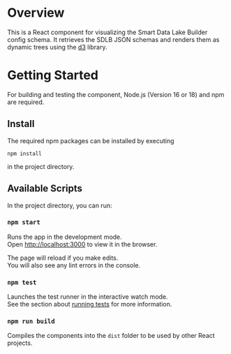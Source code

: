 # Overview

This is a React component for visualizing the Smart Data Lake Builder config schema.
It retrieves the SDLB JSON schemas and renders them as dynamic trees using the [d3](https://d3js.org/) library.

# Getting Started

For building and testing the component, Node.js (Version 16 or 18) and npm are required. 

## Install

The required npm packages can be installed  by executing

`npm install`

in the project directory.

## Available Scripts

In the project directory, you can run:

### `npm start`

Runs the app in the development mode.\
Open [http://localhost:3000](http://localhost:3000) to view it in the browser.

The page will reload if you make edits.\
You will also see any lint errors in the console.

### `npm test`

Launches the test runner in the interactive watch mode.\
See the section about [running tests](https://facebook.github.io/create-react-app/docs/running-tests) for more information.

### `npm run build`

Compiles the components into the `dist` folder to be used by other React projects.